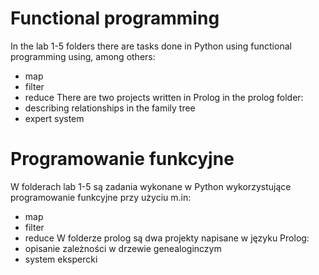 # Functional programming

In the lab 1-5 folders there are tasks done in Python using functional programming using, among others:
- map
- filter
- reduce
There are two projects written in Prolog in the prolog folder:
- describing relationships in the family tree
- expert system

# Programowanie funkcyjne

W folderach lab 1-5 są zadania wykonane w Python wykorzystujące programowanie funkcyjne przy użyciu m.in:
- map
- filter
- reduce
W folderze prolog są dwa projekty napisane w języku Prolog:
- opisanie zależności w drzewie genealoginczym
- system ekspercki
